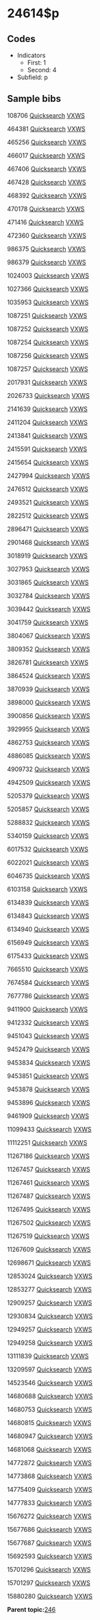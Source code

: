 # 24614$p

## Codes

-   Indicators
    -   First: 1
    -   Second: 4
-   Subfield: p

## Sample bibs

108706 [Quicksearch](https://search.library.yale.edu/catalog/108706) [VXWS](http://prodorbis.library.yale.edu:7014/vxws/GetHoldingsService?bibId=108706)

464381 [Quicksearch](https://search.library.yale.edu/catalog/464381) [VXWS](http://prodorbis.library.yale.edu:7014/vxws/GetHoldingsService?bibId=464381)

465256 [Quicksearch](https://search.library.yale.edu/catalog/465256) [VXWS](http://prodorbis.library.yale.edu:7014/vxws/GetHoldingsService?bibId=465256)

466017 [Quicksearch](https://search.library.yale.edu/catalog/466017) [VXWS](http://prodorbis.library.yale.edu:7014/vxws/GetHoldingsService?bibId=466017)

467406 [Quicksearch](https://search.library.yale.edu/catalog/467406) [VXWS](http://prodorbis.library.yale.edu:7014/vxws/GetHoldingsService?bibId=467406)

467428 [Quicksearch](https://search.library.yale.edu/catalog/467428) [VXWS](http://prodorbis.library.yale.edu:7014/vxws/GetHoldingsService?bibId=467428)

468392 [Quicksearch](https://search.library.yale.edu/catalog/468392) [VXWS](http://prodorbis.library.yale.edu:7014/vxws/GetHoldingsService?bibId=468392)

470178 [Quicksearch](https://search.library.yale.edu/catalog/470178) [VXWS](http://prodorbis.library.yale.edu:7014/vxws/GetHoldingsService?bibId=470178)

471416 [Quicksearch](https://search.library.yale.edu/catalog/471416) [VXWS](http://prodorbis.library.yale.edu:7014/vxws/GetHoldingsService?bibId=471416)

472360 [Quicksearch](https://search.library.yale.edu/catalog/472360) [VXWS](http://prodorbis.library.yale.edu:7014/vxws/GetHoldingsService?bibId=472360)

986375 [Quicksearch](https://search.library.yale.edu/catalog/986375) [VXWS](http://prodorbis.library.yale.edu:7014/vxws/GetHoldingsService?bibId=986375)

986379 [Quicksearch](https://search.library.yale.edu/catalog/986379) [VXWS](http://prodorbis.library.yale.edu:7014/vxws/GetHoldingsService?bibId=986379)

1024003 [Quicksearch](https://search.library.yale.edu/catalog/1024003) [VXWS](http://prodorbis.library.yale.edu:7014/vxws/GetHoldingsService?bibId=1024003)

1027366 [Quicksearch](https://search.library.yale.edu/catalog/1027366) [VXWS](http://prodorbis.library.yale.edu:7014/vxws/GetHoldingsService?bibId=1027366)

1035953 [Quicksearch](https://search.library.yale.edu/catalog/1035953) [VXWS](http://prodorbis.library.yale.edu:7014/vxws/GetHoldingsService?bibId=1035953)

1087251 [Quicksearch](https://search.library.yale.edu/catalog/1087251) [VXWS](http://prodorbis.library.yale.edu:7014/vxws/GetHoldingsService?bibId=1087251)

1087252 [Quicksearch](https://search.library.yale.edu/catalog/1087252) [VXWS](http://prodorbis.library.yale.edu:7014/vxws/GetHoldingsService?bibId=1087252)

1087254 [Quicksearch](https://search.library.yale.edu/catalog/1087254) [VXWS](http://prodorbis.library.yale.edu:7014/vxws/GetHoldingsService?bibId=1087254)

1087256 [Quicksearch](https://search.library.yale.edu/catalog/1087256) [VXWS](http://prodorbis.library.yale.edu:7014/vxws/GetHoldingsService?bibId=1087256)

1087257 [Quicksearch](https://search.library.yale.edu/catalog/1087257) [VXWS](http://prodorbis.library.yale.edu:7014/vxws/GetHoldingsService?bibId=1087257)

2017931 [Quicksearch](https://search.library.yale.edu/catalog/2017931) [VXWS](http://prodorbis.library.yale.edu:7014/vxws/GetHoldingsService?bibId=2017931)

2026733 [Quicksearch](https://search.library.yale.edu/catalog/2026733) [VXWS](http://prodorbis.library.yale.edu:7014/vxws/GetHoldingsService?bibId=2026733)

2141639 [Quicksearch](https://search.library.yale.edu/catalog/2141639) [VXWS](http://prodorbis.library.yale.edu:7014/vxws/GetHoldingsService?bibId=2141639)

2411204 [Quicksearch](https://search.library.yale.edu/catalog/2411204) [VXWS](http://prodorbis.library.yale.edu:7014/vxws/GetHoldingsService?bibId=2411204)

2413841 [Quicksearch](https://search.library.yale.edu/catalog/2413841) [VXWS](http://prodorbis.library.yale.edu:7014/vxws/GetHoldingsService?bibId=2413841)

2415591 [Quicksearch](https://search.library.yale.edu/catalog/2415591) [VXWS](http://prodorbis.library.yale.edu:7014/vxws/GetHoldingsService?bibId=2415591)

2415654 [Quicksearch](https://search.library.yale.edu/catalog/2415654) [VXWS](http://prodorbis.library.yale.edu:7014/vxws/GetHoldingsService?bibId=2415654)

2427994 [Quicksearch](https://search.library.yale.edu/catalog/2427994) [VXWS](http://prodorbis.library.yale.edu:7014/vxws/GetHoldingsService?bibId=2427994)

2476512 [Quicksearch](https://search.library.yale.edu/catalog/2476512) [VXWS](http://prodorbis.library.yale.edu:7014/vxws/GetHoldingsService?bibId=2476512)

2493521 [Quicksearch](https://search.library.yale.edu/catalog/2493521) [VXWS](http://prodorbis.library.yale.edu:7014/vxws/GetHoldingsService?bibId=2493521)

2822512 [Quicksearch](https://search.library.yale.edu/catalog/2822512) [VXWS](http://prodorbis.library.yale.edu:7014/vxws/GetHoldingsService?bibId=2822512)

2896471 [Quicksearch](https://search.library.yale.edu/catalog/2896471) [VXWS](http://prodorbis.library.yale.edu:7014/vxws/GetHoldingsService?bibId=2896471)

2901468 [Quicksearch](https://search.library.yale.edu/catalog/2901468) [VXWS](http://prodorbis.library.yale.edu:7014/vxws/GetHoldingsService?bibId=2901468)

3018919 [Quicksearch](https://search.library.yale.edu/catalog/3018919) [VXWS](http://prodorbis.library.yale.edu:7014/vxws/GetHoldingsService?bibId=3018919)

3027953 [Quicksearch](https://search.library.yale.edu/catalog/3027953) [VXWS](http://prodorbis.library.yale.edu:7014/vxws/GetHoldingsService?bibId=3027953)

3031865 [Quicksearch](https://search.library.yale.edu/catalog/3031865) [VXWS](http://prodorbis.library.yale.edu:7014/vxws/GetHoldingsService?bibId=3031865)

3032784 [Quicksearch](https://search.library.yale.edu/catalog/3032784) [VXWS](http://prodorbis.library.yale.edu:7014/vxws/GetHoldingsService?bibId=3032784)

3039442 [Quicksearch](https://search.library.yale.edu/catalog/3039442) [VXWS](http://prodorbis.library.yale.edu:7014/vxws/GetHoldingsService?bibId=3039442)

3041759 [Quicksearch](https://search.library.yale.edu/catalog/3041759) [VXWS](http://prodorbis.library.yale.edu:7014/vxws/GetHoldingsService?bibId=3041759)

3804067 [Quicksearch](https://search.library.yale.edu/catalog/3804067) [VXWS](http://prodorbis.library.yale.edu:7014/vxws/GetHoldingsService?bibId=3804067)

3809352 [Quicksearch](https://search.library.yale.edu/catalog/3809352) [VXWS](http://prodorbis.library.yale.edu:7014/vxws/GetHoldingsService?bibId=3809352)

3826781 [Quicksearch](https://search.library.yale.edu/catalog/3826781) [VXWS](http://prodorbis.library.yale.edu:7014/vxws/GetHoldingsService?bibId=3826781)

3864524 [Quicksearch](https://search.library.yale.edu/catalog/3864524) [VXWS](http://prodorbis.library.yale.edu:7014/vxws/GetHoldingsService?bibId=3864524)

3870939 [Quicksearch](https://search.library.yale.edu/catalog/3870939) [VXWS](http://prodorbis.library.yale.edu:7014/vxws/GetHoldingsService?bibId=3870939)

3898000 [Quicksearch](https://search.library.yale.edu/catalog/3898000) [VXWS](http://prodorbis.library.yale.edu:7014/vxws/GetHoldingsService?bibId=3898000)

3900856 [Quicksearch](https://search.library.yale.edu/catalog/3900856) [VXWS](http://prodorbis.library.yale.edu:7014/vxws/GetHoldingsService?bibId=3900856)

3929955 [Quicksearch](https://search.library.yale.edu/catalog/3929955) [VXWS](http://prodorbis.library.yale.edu:7014/vxws/GetHoldingsService?bibId=3929955)

4862753 [Quicksearch](https://search.library.yale.edu/catalog/4862753) [VXWS](http://prodorbis.library.yale.edu:7014/vxws/GetHoldingsService?bibId=4862753)

4886085 [Quicksearch](https://search.library.yale.edu/catalog/4886085) [VXWS](http://prodorbis.library.yale.edu:7014/vxws/GetHoldingsService?bibId=4886085)

4909732 [Quicksearch](https://search.library.yale.edu/catalog/4909732) [VXWS](http://prodorbis.library.yale.edu:7014/vxws/GetHoldingsService?bibId=4909732)

4942509 [Quicksearch](https://search.library.yale.edu/catalog/4942509) [VXWS](http://prodorbis.library.yale.edu:7014/vxws/GetHoldingsService?bibId=4942509)

5205379 [Quicksearch](https://search.library.yale.edu/catalog/5205379) [VXWS](http://prodorbis.library.yale.edu:7014/vxws/GetHoldingsService?bibId=5205379)

5205857 [Quicksearch](https://search.library.yale.edu/catalog/5205857) [VXWS](http://prodorbis.library.yale.edu:7014/vxws/GetHoldingsService?bibId=5205857)

5288832 [Quicksearch](https://search.library.yale.edu/catalog/5288832) [VXWS](http://prodorbis.library.yale.edu:7014/vxws/GetHoldingsService?bibId=5288832)

5340159 [Quicksearch](https://search.library.yale.edu/catalog/5340159) [VXWS](http://prodorbis.library.yale.edu:7014/vxws/GetHoldingsService?bibId=5340159)

6017532 [Quicksearch](https://search.library.yale.edu/catalog/6017532) [VXWS](http://prodorbis.library.yale.edu:7014/vxws/GetHoldingsService?bibId=6017532)

6022021 [Quicksearch](https://search.library.yale.edu/catalog/6022021) [VXWS](http://prodorbis.library.yale.edu:7014/vxws/GetHoldingsService?bibId=6022021)

6046735 [Quicksearch](https://search.library.yale.edu/catalog/6046735) [VXWS](http://prodorbis.library.yale.edu:7014/vxws/GetHoldingsService?bibId=6046735)

6103158 [Quicksearch](https://search.library.yale.edu/catalog/6103158) [VXWS](http://prodorbis.library.yale.edu:7014/vxws/GetHoldingsService?bibId=6103158)

6134839 [Quicksearch](https://search.library.yale.edu/catalog/6134839) [VXWS](http://prodorbis.library.yale.edu:7014/vxws/GetHoldingsService?bibId=6134839)

6134843 [Quicksearch](https://search.library.yale.edu/catalog/6134843) [VXWS](http://prodorbis.library.yale.edu:7014/vxws/GetHoldingsService?bibId=6134843)

6134940 [Quicksearch](https://search.library.yale.edu/catalog/6134940) [VXWS](http://prodorbis.library.yale.edu:7014/vxws/GetHoldingsService?bibId=6134940)

6156949 [Quicksearch](https://search.library.yale.edu/catalog/6156949) [VXWS](http://prodorbis.library.yale.edu:7014/vxws/GetHoldingsService?bibId=6156949)

6175433 [Quicksearch](https://search.library.yale.edu/catalog/6175433) [VXWS](http://prodorbis.library.yale.edu:7014/vxws/GetHoldingsService?bibId=6175433)

7665510 [Quicksearch](https://search.library.yale.edu/catalog/7665510) [VXWS](http://prodorbis.library.yale.edu:7014/vxws/GetHoldingsService?bibId=7665510)

7674584 [Quicksearch](https://search.library.yale.edu/catalog/7674584) [VXWS](http://prodorbis.library.yale.edu:7014/vxws/GetHoldingsService?bibId=7674584)

7677786 [Quicksearch](https://search.library.yale.edu/catalog/7677786) [VXWS](http://prodorbis.library.yale.edu:7014/vxws/GetHoldingsService?bibId=7677786)

9411900 [Quicksearch](https://search.library.yale.edu/catalog/9411900) [VXWS](http://prodorbis.library.yale.edu:7014/vxws/GetHoldingsService?bibId=9411900)

9412332 [Quicksearch](https://search.library.yale.edu/catalog/9412332) [VXWS](http://prodorbis.library.yale.edu:7014/vxws/GetHoldingsService?bibId=9412332)

9451043 [Quicksearch](https://search.library.yale.edu/catalog/9451043) [VXWS](http://prodorbis.library.yale.edu:7014/vxws/GetHoldingsService?bibId=9451043)

9452479 [Quicksearch](https://search.library.yale.edu/catalog/9452479) [VXWS](http://prodorbis.library.yale.edu:7014/vxws/GetHoldingsService?bibId=9452479)

9453834 [Quicksearch](https://search.library.yale.edu/catalog/9453834) [VXWS](http://prodorbis.library.yale.edu:7014/vxws/GetHoldingsService?bibId=9453834)

9453851 [Quicksearch](https://search.library.yale.edu/catalog/9453851) [VXWS](http://prodorbis.library.yale.edu:7014/vxws/GetHoldingsService?bibId=9453851)

9453878 [Quicksearch](https://search.library.yale.edu/catalog/9453878) [VXWS](http://prodorbis.library.yale.edu:7014/vxws/GetHoldingsService?bibId=9453878)

9453896 [Quicksearch](https://search.library.yale.edu/catalog/9453896) [VXWS](http://prodorbis.library.yale.edu:7014/vxws/GetHoldingsService?bibId=9453896)

9461909 [Quicksearch](https://search.library.yale.edu/catalog/9461909) [VXWS](http://prodorbis.library.yale.edu:7014/vxws/GetHoldingsService?bibId=9461909)

11099433 [Quicksearch](https://search.library.yale.edu/catalog/11099433) [VXWS](http://prodorbis.library.yale.edu:7014/vxws/GetHoldingsService?bibId=11099433)

11112251 [Quicksearch](https://search.library.yale.edu/catalog/11112251) [VXWS](http://prodorbis.library.yale.edu:7014/vxws/GetHoldingsService?bibId=11112251)

11267186 [Quicksearch](https://search.library.yale.edu/catalog/11267186) [VXWS](http://prodorbis.library.yale.edu:7014/vxws/GetHoldingsService?bibId=11267186)

11267457 [Quicksearch](https://search.library.yale.edu/catalog/11267457) [VXWS](http://prodorbis.library.yale.edu:7014/vxws/GetHoldingsService?bibId=11267457)

11267461 [Quicksearch](https://search.library.yale.edu/catalog/11267461) [VXWS](http://prodorbis.library.yale.edu:7014/vxws/GetHoldingsService?bibId=11267461)

11267487 [Quicksearch](https://search.library.yale.edu/catalog/11267487) [VXWS](http://prodorbis.library.yale.edu:7014/vxws/GetHoldingsService?bibId=11267487)

11267495 [Quicksearch](https://search.library.yale.edu/catalog/11267495) [VXWS](http://prodorbis.library.yale.edu:7014/vxws/GetHoldingsService?bibId=11267495)

11267502 [Quicksearch](https://search.library.yale.edu/catalog/11267502) [VXWS](http://prodorbis.library.yale.edu:7014/vxws/GetHoldingsService?bibId=11267502)

11267519 [Quicksearch](https://search.library.yale.edu/catalog/11267519) [VXWS](http://prodorbis.library.yale.edu:7014/vxws/GetHoldingsService?bibId=11267519)

11267609 [Quicksearch](https://search.library.yale.edu/catalog/11267609) [VXWS](http://prodorbis.library.yale.edu:7014/vxws/GetHoldingsService?bibId=11267609)

12698671 [Quicksearch](https://search.library.yale.edu/catalog/12698671) [VXWS](http://prodorbis.library.yale.edu:7014/vxws/GetHoldingsService?bibId=12698671)

12853024 [Quicksearch](https://search.library.yale.edu/catalog/12853024) [VXWS](http://prodorbis.library.yale.edu:7014/vxws/GetHoldingsService?bibId=12853024)

12853277 [Quicksearch](https://search.library.yale.edu/catalog/12853277) [VXWS](http://prodorbis.library.yale.edu:7014/vxws/GetHoldingsService?bibId=12853277)

12909257 [Quicksearch](https://search.library.yale.edu/catalog/12909257) [VXWS](http://prodorbis.library.yale.edu:7014/vxws/GetHoldingsService?bibId=12909257)

12930834 [Quicksearch](https://search.library.yale.edu/catalog/12930834) [VXWS](http://prodorbis.library.yale.edu:7014/vxws/GetHoldingsService?bibId=12930834)

12949257 [Quicksearch](https://search.library.yale.edu/catalog/12949257) [VXWS](http://prodorbis.library.yale.edu:7014/vxws/GetHoldingsService?bibId=12949257)

12949258 [Quicksearch](https://search.library.yale.edu/catalog/12949258) [VXWS](http://prodorbis.library.yale.edu:7014/vxws/GetHoldingsService?bibId=12949258)

13111839 [Quicksearch](https://search.library.yale.edu/catalog/13111839) [VXWS](http://prodorbis.library.yale.edu:7014/vxws/GetHoldingsService?bibId=13111839)

13209597 [Quicksearch](https://search.library.yale.edu/catalog/13209597) [VXWS](http://prodorbis.library.yale.edu:7014/vxws/GetHoldingsService?bibId=13209597)

14523546 [Quicksearch](https://search.library.yale.edu/catalog/14523546) [VXWS](http://prodorbis.library.yale.edu:7014/vxws/GetHoldingsService?bibId=14523546)

14680688 [Quicksearch](https://search.library.yale.edu/catalog/14680688) [VXWS](http://prodorbis.library.yale.edu:7014/vxws/GetHoldingsService?bibId=14680688)

14680753 [Quicksearch](https://search.library.yale.edu/catalog/14680753) [VXWS](http://prodorbis.library.yale.edu:7014/vxws/GetHoldingsService?bibId=14680753)

14680815 [Quicksearch](https://search.library.yale.edu/catalog/14680815) [VXWS](http://prodorbis.library.yale.edu:7014/vxws/GetHoldingsService?bibId=14680815)

14680947 [Quicksearch](https://search.library.yale.edu/catalog/14680947) [VXWS](http://prodorbis.library.yale.edu:7014/vxws/GetHoldingsService?bibId=14680947)

14681068 [Quicksearch](https://search.library.yale.edu/catalog/14681068) [VXWS](http://prodorbis.library.yale.edu:7014/vxws/GetHoldingsService?bibId=14681068)

14772872 [Quicksearch](https://search.library.yale.edu/catalog/14772872) [VXWS](http://prodorbis.library.yale.edu:7014/vxws/GetHoldingsService?bibId=14772872)

14773868 [Quicksearch](https://search.library.yale.edu/catalog/14773868) [VXWS](http://prodorbis.library.yale.edu:7014/vxws/GetHoldingsService?bibId=14773868)

14775409 [Quicksearch](https://search.library.yale.edu/catalog/14775409) [VXWS](http://prodorbis.library.yale.edu:7014/vxws/GetHoldingsService?bibId=14775409)

14777833 [Quicksearch](https://search.library.yale.edu/catalog/14777833) [VXWS](http://prodorbis.library.yale.edu:7014/vxws/GetHoldingsService?bibId=14777833)

15676272 [Quicksearch](https://search.library.yale.edu/catalog/15676272) [VXWS](http://prodorbis.library.yale.edu:7014/vxws/GetHoldingsService?bibId=15676272)

15677686 [Quicksearch](https://search.library.yale.edu/catalog/15677686) [VXWS](http://prodorbis.library.yale.edu:7014/vxws/GetHoldingsService?bibId=15677686)

15677687 [Quicksearch](https://search.library.yale.edu/catalog/15677687) [VXWS](http://prodorbis.library.yale.edu:7014/vxws/GetHoldingsService?bibId=15677687)

15692593 [Quicksearch](https://search.library.yale.edu/catalog/15692593) [VXWS](http://prodorbis.library.yale.edu:7014/vxws/GetHoldingsService?bibId=15692593)

15701296 [Quicksearch](https://search.library.yale.edu/catalog/15701296) [VXWS](http://prodorbis.library.yale.edu:7014/vxws/GetHoldingsService?bibId=15701296)

15701297 [Quicksearch](https://search.library.yale.edu/catalog/15701297) [VXWS](http://prodorbis.library.yale.edu:7014/vxws/GetHoldingsService?bibId=15701297)

15880280 [Quicksearch](https://search.library.yale.edu/catalog/15880280) [VXWS](http://prodorbis.library.yale.edu:7014/vxws/GetHoldingsService?bibId=15880280)

**Parent topic:**[246](../../tags/246/246.md)

